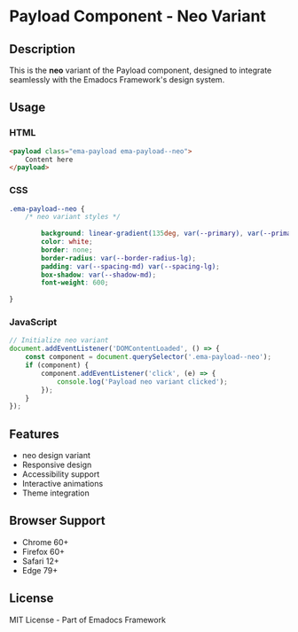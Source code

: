 # Payload Component - Neo Variant

## Description
This is the **neo** variant of the Payload component, designed to integrate seamlessly with the Emadocs Framework's design system.

## Usage

### HTML
```html
<payload class="ema-payload ema-payload--neo">
    Content here
</payload>
```

### CSS
```css
.ema-payload--neo {
    /* neo variant styles */
    
        background: linear-gradient(135deg, var(--primary), var(--primary-dark));
        color: white;
        border: none;
        border-radius: var(--border-radius-lg);
        padding: var(--spacing-md) var(--spacing-lg);
        box-shadow: var(--shadow-md);
        font-weight: 600;
    
}
```

### JavaScript
```javascript
// Initialize neo variant
document.addEventListener('DOMContentLoaded', () => {
    const component = document.querySelector('.ema-payload--neo');
    if (component) {
        component.addEventListener('click', (e) => {
            console.log('Payload neo variant clicked');
        });
    }
});
```

## Features
- neo design variant
- Responsive design
- Accessibility support
- Interactive animations
- Theme integration

## Browser Support
- Chrome 60+
- Firefox 60+
- Safari 12+
- Edge 79+

## License
MIT License - Part of Emadocs Framework
